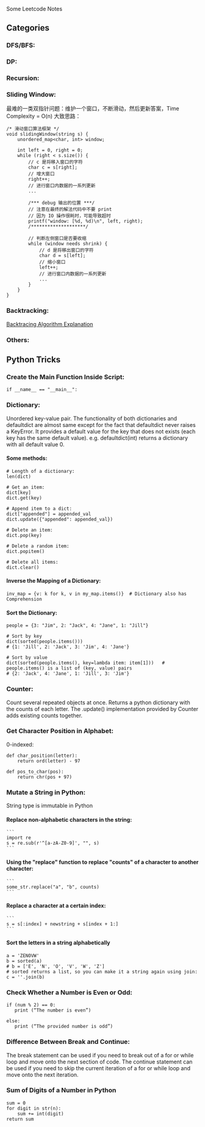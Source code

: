 Some Leetcode Notes

## Categories

### DFS/BFS:

### DP:

### Recursion:

### Sliding Window:
最难的一类双指针问题：维护一个窗口，不断滑动，然后更新答案，Time Complexity = O(n)
大致思路：
```
/* 滑动窗口算法框架 */
void slidingWindow(string s) {
    unordered_map<char, int> window;
    
    int left = 0, right = 0;
    while (right < s.size()) {
        // c 是将移入窗口的字符
        char c = s[right];
        // 增大窗口
        right++;
        // 进行窗口内数据的一系列更新
        ...

        /*** debug 输出的位置 ***/
        // 注意在最终的解法代码中不要 print
        // 因为 IO 操作很耗时，可能导致超时
        printf("window: [%d, %d)\n", left, right);
        /********************/
        
        // 判断左侧窗口是否要收缩
        while (window needs shrink) {
            // d 是将移出窗口的字符
            char d = s[left];
            // 缩小窗口
            left++;
            // 进行窗口内数据的一系列更新
            ...
        }
    }
}
```

### Backtracking:
[Backtracing Algorithm Explanation](https://en.wikipedia.org/wiki/Backtracking)

### Others:



## Python Tricks

### Create the Main Function Inside Script:
```
if __name__ == "__main__":
```

### Dictionary: 
Unordered key-value pair. The functionality of both dictionaries and defaultdict are almost same except for the fact that defaultdict never raises a KeyError. It provides a default value for the key that does not exists (each key has the same default value). e.g. defaultdict(int) returns a dictionary with all default value 0.
#### Some methods:
```
# Length of a dictionary:
len(dict)

# Get an item:
dict[key]
dict.get(key)

# Append item to a dict:
dict["appended"] = appended_val
dict.update({"appended": appended_val})

# Delete an item:
dict.pop(key)

# Delete a random item:
dict.popitem()

# Delete all items:
dict.clear()
```
#### Inverse the Mapping of a Dictionary:
```
inv_map = {v: k for k, v in my_map.items()}  # Dictionary also has Comprehension
```
#### Sort the Dictionary:
```
people = {3: "Jim", 2: "Jack", 4: "Jane", 1: "Jill"}

# Sort by key
dict(sorted(people.items()))
# {1: 'Jill', 2: 'Jack', 3: 'Jim', 4: 'Jane'}

# Sort by value
dict(sorted(people.items(), key=lambda item: item[1]))   # people.items() is a list of (key, value) pairs
# {2: 'Jack', 4: 'Jane', 1: 'Jill', 3: 'Jim'}
```

### Counter: 
Count several repeated objects at once. Returns a python dictionary with the counts of each letter. The .update() implementation provided by Counter adds existing counts together.

### Get Character Position in Alphabet:
0-indexed: 
```
def char_position(letter):
    return ord(letter) - 97

def pos_to_char(pos):
    return chr(pos + 97)
```
    
### Mutate a String in Python:
String type is immutable in Python

#### Replace non-alphabetic characters in the string: 
    ```
    import re
    s = re.sub(r'^[a-zA-Z0-9]', "", s)
    ```

#### Using the "replace" function to replace "counts" of a character to another character:
    ```
    some_str.replace("a", "b", counts)
    ```
#### Replace a character at a certain index:
    ```
    s = s[:index] + newstring + s[index + 1:]
    ```
#### Sort the letters in a string alphabetically
```
a = 'ZENOVW'
b = sorted(a)
# b = ['E', 'N', 'O', 'V', 'W', 'Z']
# sorted returns a list, so you can make it a string again using join:
c = ''.join(b)
```

### Check Whether a Number is Even or Odd:
```
if (num % 2) == 0:
   print (“The number is even”)

else:
   print (“The provided number is odd”)
```

### Difference Between Break and Continue:
The break statement can be used if you need to break out of a for or while loop and move onto the next section of code. The continue statement can be used if you need to skip the current iteration of a for or while loop and move onto the next iteration.

### Sum of Digits of a Number in Python
```
sum = 0
for digit in str(n):
    sum += int(digit)      
return sum
```
